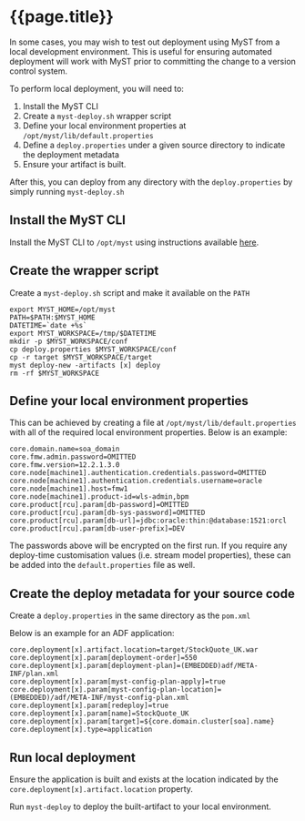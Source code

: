 # {{page.title}}

In some cases, you may wish to test out deployment using MyST from a local development environment. This is useful for ensuring automated deployment will work with MyST prior to committing the change to a version control system.

To perform local deployment, you will need to:
1. Install the MyST CLI
2. Create a `myst-deploy.sh` wrapper script
3. Define your local environment properties at `/opt/myst/lib/default.properties`
4. Define a `deploy.properties` under a given source directory to indicate the deployment metadata
5. Ensure your artifact is built.

After this, you can deploy from any directory with the `deploy.properties` by simply running `myst-deploy.sh`

## Install the MyST CLI

Install the MyST CLI to `/opt/myst` using instructions available [here](https://myst.rubiconred.com/webhelp/myst-cli-user-guide-5.6.0.0/index.html#install_myst.html).

## Create the wrapper script

Create a `myst-deploy.sh` script and make it available on the `PATH`

```
export MYST_HOME=/opt/myst
PATH=$PATH:$MYST_HOME
DATETIME=`date +%s`
export MYST_WORKSPACE=/tmp/$DATETIME
mkdir -p $MYST_WORKSPACE/conf
cp deploy.properties $MYST_WORKSPACE/conf
cp -r target $MYST_WORKSPACE/target
myst deploy-new -artifacts [x] deploy
rm -rf $MYST_WORKSPACE
```

## Define your local environment properties

This can be achieved by creating a file at `/opt/myst/lib/default.properties` with all of the required local environment properties. Below is an example:

```
core.domain.name=soa_domain
core.fmw.admin.password=OMITTED
core.fmw.version=12.2.1.3.0
core.node[machine1].authentication.credentials.password=OMITTED
core.node[machine1].authentication.credentials.username=oracle
core.node[machine1].host=fmw1
core.node[machine1].product-id=wls-admin,bpm
core.product[rcu].param[db-password]=OMITTED
core.product[rcu].param[db-sys-password]=OMITTED
core.product[rcu].param[db-url]=jdbc:oracle:thin:@database:1521:orcl
core.product[rcu].param[db-user-prefix]=DEV
```

The passwords above will be encrypted on the first run. If you require any deploy-time customisation values (i.e. stream model properties), these can be added into the `default.properties` file as well.

## Create the deploy metadata for your source code

Create a `deploy.properties` in the same directory as the `pom.xml`

Below is an example for an ADF application:
```
core.deployment[x].artifact.location=target/StockQuote_UK.war
core.deployment[x].param[deployment-order]=550
core.deployment[x].param[deployment-plan]=(EMBEDDED)adf/META-INF/plan.xml
core.deployment[x].param[myst-config-plan-apply]=true
core.deployment[x].param[myst-config-plan-location]=(EMBEDDED)/adf/META-INF/myst-config-plan.xml
core.deployment[x].param[redeploy]=true
core.deployment[x].param[name]=StockQuote_UK
core.deployment[x].param[target]=${core.domain.cluster[soa].name}
core.deployment[x].type=application
```

## Run local deployment

Ensure the application is built and exists at the location indicated by the `core.deployment[x].artifact.location` property.

Run `myst-deploy` to deploy the built-artifact to your local environment.